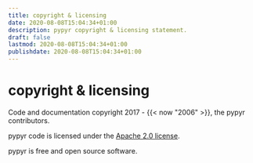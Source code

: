 ```yaml
---
title: copyright & licensing
date: 2020-08-08T15:04:34+01:00
description: pypyr copyright & licensing statement.
draft: false
lastmod: 2020-08-08T15:04:34+01:00
publishdate: 2020-08-08T15:04:34+01:00
---
```

# copyright & licensing
Code and documentation copyright 2017 - {{< now "2006" >}}, the pypyr contributors.

pypyr code is licensed under the [Apache 2.0 license](https://github.com/pypyr/pypyr-cli/blob/master/LICENSE).

pypyr is free and open source software.